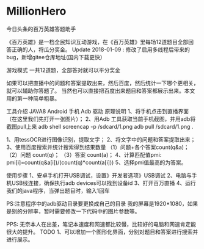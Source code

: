 # MillionHero
今日头条的百万英雄答题助手

《百万英雄》是一档全民知识互动游戏，在《百万英雄》里每场12道题目全部回答正确的人，将瓜分奖金。
Update
2018-01-09 : 修改了启用多线程后带来的bug，新增gitee仓库地址(国内下载更快）

游戏模式
一共12道题，全部答对就可以平分奖金

如果可以把直播中的问题和答案提取出来，然后百度，然后统计一下哪个更相关，就可以辅助你答题了。
当然也可以直接把百度出来题目和答案都展示出来。本文用的第一种简单粗暴。

工具介绍
JAVA8
Android 手机
Adb 驱动
原理说明
1、将手机点击到直播界面（在这里我们先打开一张图片）；
2、用Adb 工具获取当前手机截图，并用adb将截图pull上来
  adb shell screencap -p /sdcard/1.png
      adb pull /sdcard/1.png .

1、用tessOCR进行图像识别，提取文字；
2、将文字中的问题和答案提取出来；
3、使用百度搜索并统计搜索得到结果数量
   （1）问题+各个答案count(q&a)；
   （2）问题 count(q)；
   （3）答案 count(a)；
4、计算匹配值pmi: pmi[i]=count(q&a[i])/(count(q)*count(a[i]))
5、选择pmi值最高的为答案。

使用步骤
1、安卓手机打开USB调试，设置》开发者选项》USB调试
2、电脑与手机USB线连接，确保执行adb devices可以找到设备id
3、打开百万直播
4、运行我们的java程序，当弹出题目时，输入1回车
  
 PS:注意程序中的adb驱动目录要更换成自己的目录
  我的屏幕是1920*1080，如果是别的分辨率，暂时需要修改一下代码中的图片参数等。  

PPS:
  无奈本人在出差，笔记本速度和网速都比较慢，比较好的电脑和网速肯定能很大的提升。
TODO
1、可以增加一个图形化界面，分别对题目和答案进行搜索并进行展示。
